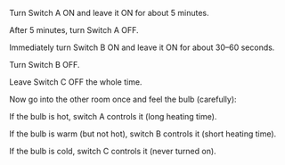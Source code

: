 Turn Switch A ON and leave it ON for about 5 minutes.

After 5 minutes, turn Switch A OFF.

Immediately turn Switch B ON and leave it ON for about 30–60 seconds.

Turn Switch B OFF.

Leave Switch C OFF the whole time.

Now go into the other room once and feel the bulb (carefully):

If the bulb is hot, switch A controls it (long heating time).

If the bulb is warm (but not hot), switch B controls it (short heating time).

If the bulb is cold, switch C controls it (never turned on).